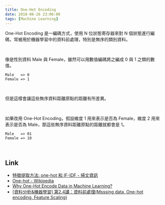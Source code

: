 ```yaml
---
title: One-Hot Encoding
date: 2018-06-26 23:06:00
tags: [Machine Learning]
---
```


One-Hot Encoding 是一編碼方式，使用 N 位狀態寄存器來對 N 個狀態進行編碼，常被用於機器學習中的資料前處理，特別是無序的類別資料。  

<!-- More -->

<br/>


像是性別資料 Male 與 Female，雖然可以用數值編碼將之編成 0 與 1 之類的數值。  

    Male   => 0
    Female => 1

<br/>


但是這樣會讓這些無序資料距離原點的距離有所差異。  

<br/>


如果改用 One-Hot Encoding，假設維度 1 用來表示是否為 Female，維度 2 用來表示是否為 Male，那這些無序資料距離原點的距離就都會是 1。  

    Male   => 01
    Female => 10

<br/>


Link
----
* [特徵提取方法: one-hot 和 IF-IDF - 掃文資訊](https://hk.saowen.com/a/d6fe218d0c77aeb141977301f03845d3f49a8bc29792f9a1f0ff6dbc40a9f32f)
* [One-hot - Wikipedia](https://en.wikipedia.org/wiki/One-hot)
* [Why One-Hot Encode Data in Machine Learning?](https://machinelearningmastery.com/why-one-hot-encode-data-in-machine-learning/)
* [[資料分析&機器學習] 第2.4講：資料前處理(Msssing data, One-hot encoding, Feature Scaling)](https://medium.com/@yehjames/%E8%B3%87%E6%96%99%E5%88%86%E6%9E%90-%E6%A9%9F%E5%99%A8%E5%AD%B8%E7%BF%92-%E7%AC%AC2-4%E8%AC%9B-%E8%B3%87%E6%96%99%E5%89%8D%E8%99%95%E7%90%86-missing-data-one-hot-encoding-feature-scaling-3b70a7839b4a)
